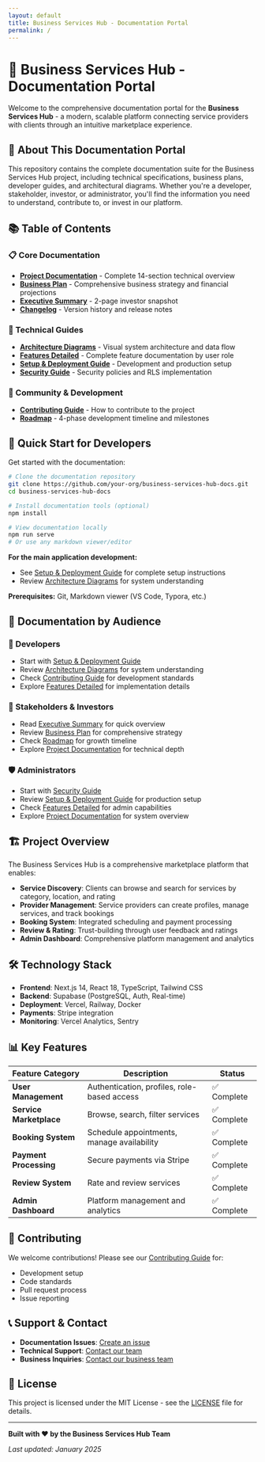 ```yaml
---
layout: default
title: Business Services Hub - Documentation Portal
permalink: /
---
```


# 📖 Business Services Hub - Documentation Portal

Welcome to the comprehensive documentation portal for the **Business Services Hub** - a modern, scalable platform connecting service providers with clients through an intuitive marketplace experience.

## 🎯 About This Documentation Portal

This repository contains the complete documentation suite for the Business Services Hub project, including technical specifications, business plans, developer guides, and architectural diagrams. Whether you're a developer, stakeholder, investor, or administrator, you'll find the information you need to understand, contribute to, or invest in our platform.

## 📚 Table of Contents

### 📋 Core Documentation

- **[Project Documentation](./PROJECT_DOCUMENTATION.html)** - Complete 14-section technical overview
- **[Business Plan](./BUSINESS_PLAN.html)** - Comprehensive business strategy and financial projections
- **[Executive Summary](./EXECUTIVE_SUMMARY.html)** - 2-page investor snapshot
- **[Changelog](./CHANGELOG.html)** - Version history and release notes

### 🔧 Technical Guides

- **[Architecture Diagrams](./docs/ARCHITECTURE_DIAGRAMS.html)** - Visual system architecture and data flow
- **[Features Detailed](./docs/FEATURES_DETAILED.html)** - Complete feature documentation by user role
- **[Setup & Deployment Guide](./docs/SETUP_DEPLOYMENT_GUIDE.html)** - Development and production setup
- **[Security Guide](./docs/SECURITY_GUIDE.html)** - Security policies and RLS implementation

### 🤝 Community & Development

- **[Contributing Guide](./docs/CONTRIBUTING.html)** - How to contribute to the project
- **[Roadmap](./docs/ROADMAP.html)** - 4-phase development timeline and milestones

## 🚀 Quick Start for Developers

Get started with the documentation:

```bash
# Clone the documentation repository
git clone https://github.com/your-org/business-services-hub-docs.git
cd business-services-hub-docs

# Install documentation tools (optional)
npm install

# View documentation locally
npm run serve
# Or use any markdown viewer/editor
```

**For the main application development:**

- See [Setup & Deployment Guide](./docs/SETUP_DEPLOYMENT_GUIDE.html) for complete setup instructions
- Review [Architecture Diagrams](./docs/ARCHITECTURE_DIAGRAMS.html) for system understanding

**Prerequisites:** Git, Markdown viewer (VS Code, Typora, etc.)

## 👥 Documentation by Audience

### 🔨 Developers

- Start with [Setup & Deployment Guide](./docs/SETUP_DEPLOYMENT_GUIDE.html)
- Review [Architecture Diagrams](./docs/ARCHITECTURE_DIAGRAMS.html) for system understanding
- Check [Contributing Guide](./docs/CONTRIBUTING.html) for development standards
- Explore [Features Detailed](./docs/FEATURES_DETAILED.html) for implementation details

### 💼 Stakeholders & Investors

- Read [Executive Summary](./EXECUTIVE_SUMMARY.html) for quick overview
- Review [Business Plan](./BUSINESS_PLAN.html) for comprehensive strategy
- Check [Roadmap](./docs/ROADMAP.html) for growth timeline
- Explore [Project Documentation](./PROJECT_DOCUMENTATION.html) for technical depth

### 🛡️ Administrators

- Start with [Security Guide](./docs/SECURITY_GUIDE.html)
- Review [Setup & Deployment Guide](./docs/SETUP_DEPLOYMENT_GUIDE.html) for production setup
- Check [Features Detailed](./docs/FEATURES_DETAILED.html) for admin capabilities
- Explore [Project Documentation](./PROJECT_DOCUMENTATION.html) for system overview

## 🏗️ Project Overview

The Business Services Hub is a comprehensive marketplace platform that enables:

- **Service Discovery**: Clients can browse and search for services by category, location, and rating
- **Provider Management**: Service providers can create profiles, manage services, and track bookings
- **Booking System**: Integrated scheduling and payment processing
- **Review & Rating**: Trust-building through user feedback and ratings
- **Admin Dashboard**: Comprehensive platform management and analytics

## 🛠️ Technology Stack

- **Frontend**: Next.js 14, React 18, TypeScript, Tailwind CSS
- **Backend**: Supabase (PostgreSQL, Auth, Real-time)
- **Deployment**: Vercel, Railway, Docker
- **Payments**: Stripe integration
- **Monitoring**: Vercel Analytics, Sentry

## 📊 Key Features

| Feature Category        | Description                                 | Status      |
| ----------------------- | ------------------------------------------- | ----------- |
| **User Management**     | Authentication, profiles, role-based access | ✅ Complete |
| **Service Marketplace** | Browse, search, filter services             | ✅ Complete |
| **Booking System**      | Schedule appointments, manage availability  | ✅ Complete |
| **Payment Processing**  | Secure payments via Stripe                  | ✅ Complete |
| **Review System**       | Rate and review services                    | ✅ Complete |
| **Admin Dashboard**     | Platform management and analytics           | ✅ Complete |

## 🤝 Contributing

We welcome contributions! Please see our [Contributing Guide](./docs/CONTRIBUTING.md) for:

- Development setup
- Code standards
- Pull request process
- Issue reporting

## 📞 Support & Contact

- **Documentation Issues**: [Create an issue](https://github.com/your-org/business-services-hub-docs/issues)
- **Technical Support**: [Contact our team](mailto:support@businessserviceshub.com)
- **Business Inquiries**: [Contact our business team](mailto:business@businessserviceshub.com)

## 📄 License

This project is licensed under the MIT License - see the [LICENSE](LICENSE) file for details.

---

**Built with ❤️ by the Business Services Hub Team**

_Last updated: January 2025_
